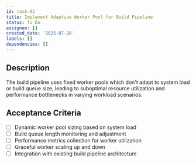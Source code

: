 ```yaml
---
id: task-92
title: Implement Adaptive Worker Pool for Build Pipeline
status: To Do
assignee: []
created_date: '2025-07-20'
labels: []
dependencies: []
---
```


## Description

The build pipeline uses fixed worker pools which don't adapt to system load or build queue size, leading to suboptimal resource utilization and performance bottlenecks in varying workload scenarios.

## Acceptance Criteria

- [ ] Dynamic worker pool sizing based on system load
- [ ] Build queue length monitoring and adjustment
- [ ] Performance metrics collection for worker utilization
- [ ] Graceful worker scaling up and down
- [ ] Integration with existing build pipeline architecture
